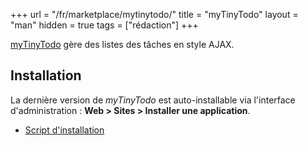 +++
url = "/fr/marketplace/mytinytodo/"
title = "myTinyTodo"
layout = "man"
hidden = true
tags = ["rédaction"]
+++

[myTinyTodo](https://www.mytinytodo.net/) gère des listes des tâches en style AJAX.

## Installation

La dernière version de *myTinyTodo* est auto-installable via l'interface d'administration : **Web > Sites > Installer une application**.

- [Script d'installation](https://admin.alwaysdata.com/site/application/script/152/detail/)
